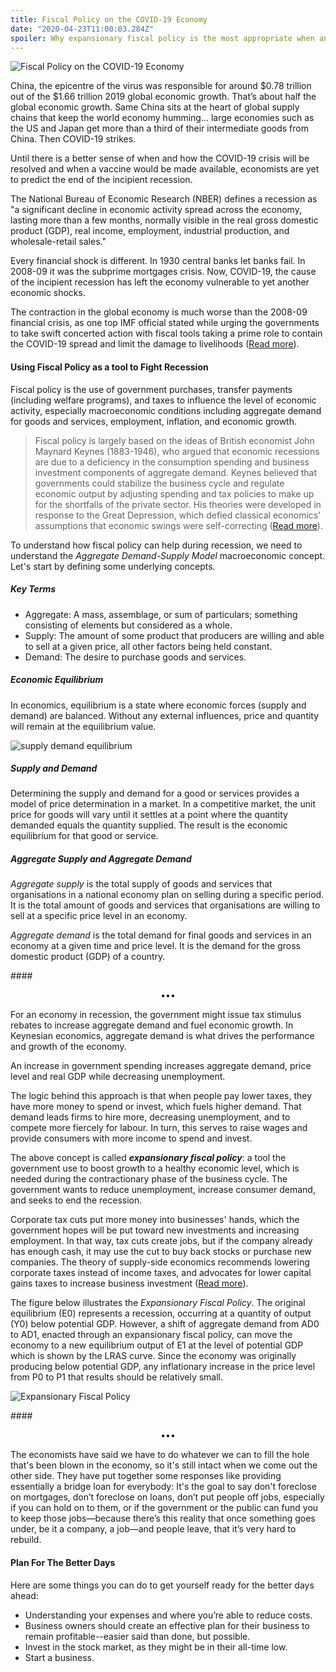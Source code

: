 ```yaml
---
title: Fiscal Policy on the COVID-19 Economy
date: "2020-04-23T11:00:03.284Z"
spoiler: Why expansionary fiscal policy is the most appropriate when an economy is in recession and producing below its potential GDP.
---
```


![Fiscal Policy on the COVID-19 Economy](https://www.dropbox.com/s/q2wy56hjl88h6gv/social-distancing.jpg?raw=1)

China, the epicentre of the virus was responsible for around $0.78 trillion out of the $1.66 trillion 2019 global economic growth. That’s about half the global economic growth. Same China sits at the heart of global supply chains that keep the world economy humming... large economies such as the US and Japan get more than a third of their intermediate goods from China. Then COVID-19 strikes.

Until there is a better sense of when and how the COVID-19 crisis will be resolved and when a vaccine would be made available, economists are yet to predict the end of the incipient recession.

The National Bureau of Economic Research (NBER) defines a recession as "a significant decline in economic activity spread across the economy, lasting more than a few months, normally visible in the real gross domestic product (GDP), real income, employment, industrial production, and wholesale-retail sales."

Every financial shock is different. In 1930 central banks let banks fail. In 2008-09 it was the subprime mortgages crisis. Now, COVID-19, the cause of the incipient recession has left the economy vulnerable to yet another economic shocks. 

The contraction in the global economy is much worse than the 2008-09 financial crisis, as one top IMF official stated while urging the governments to take swift concerted action with fiscal tools taking a prime role to contain the COVID-19 spread and limit the damage to livelihoods (<a href="https://economictimes.indiatimes.com/news/international/world-news/covid-19-pandemic-worse-than-2008-09- financial-crisis-imf/articleshow/75161296.cms?utmsource=contentofinterest&utm_medium=text&utm_campaign=cppst" target="_blank">Read more</a>).

#### Using Fiscal Policy as a tool to Fight Recession

Fiscal policy is the use of government purchases, transfer payments (including welfare programs), and taxes to influence the level of economic activity, especially macroeconomic conditions including aggregate demand for goods and services, employment, inflation, and economic growth.

>Fiscal policy is largely based on the ideas of British economist John Maynard Keynes (1883-1946), who argued that economic recessions are due to a deficiency in the consumption spending and business investment components of aggregate demand. Keynes believed that governments could stabilize the business cycle and regulate economic output by adjusting spending and tax policies to make up for the shortfalls of the private sector. His theories were developed in response to the Great Depression, which defied classical economics' assumptions that economic swings were self-correcting (<a href="https://www.investopedia.com/terms/f/fiscalpolicy.asp" target="_blank">Read more</a>).

To understand how fiscal policy can help during recession, we need to understand the _Aggregate Demand-Supply Model_ macroeconomic concept. Let's start by defining some underlying concepts.

##### Key Terms
* Aggregate: A mass, assemblage, or sum of particulars; something consisting of elements but considered as a whole.
* Supply: The amount of some product that producers are willing and able to sell at a given price, all other factors being held constant.
* Demand: The desire to purchase goods and services.

##### Economic Equilibrium
In economics, equilibrium is a state where economic forces (supply and demand) are balanced. Without any external influences, price and quantity will remain at the equilibrium value.


![supply demand equilibrium](https://www.dropbox.com/s/rucfsdtetj9koab/supply-demand-equilibrium.png?raw=1)

##### Supply and Demand

Determining the supply and demand for a good or services provides a model of price determination in a market. In a competitive market, the unit price for goods will vary until it settles at a point where the quantity demanded equals the quantity supplied. The result is the economic equilibrium for that good or service.

##### Aggregate Supply and Aggregate Demand
_Aggregate supply_ is the total supply of goods and services that organisations in a national economy plan on selling during a specific period. It is the total amount of goods and services that organisations are willing to sell at a specific price level in an economy.

_Aggregate demand_ is the total demand for final goods and services in an economy at a given time and price level. It is the demand for the gross domestic product (GDP) of a country.

####<p align="center">•••</p>

For an economy in recession, the government might issue tax stimulus rebates to increase aggregate demand and fuel economic growth. In Keynesian economics, aggregate demand is what drives the performance and growth of the economy.

An increase in government spending increases aggregate demand, price level and real GDP while decreasing unemployment.

The logic behind this approach is that when people pay lower taxes, they have more money to spend or invest, which fuels higher demand. That demand leads firms to hire more, decreasing unemployment, and to compete more fiercely for labour. In turn, this serves to raise wages and provide consumers with more income to spend and invest.

The above concept is called _<b>expansionary fiscal policy</b>_: a tool the government use to boost growth to a healthy economic level, which is needed during the contractionary phase of the business cycle. The government wants to reduce unemployment, increase consumer demand, and seeks to end the recession.

Corporate tax cuts put more money into businesses' hands, which the government hopes will be put toward new investments and increasing employment. In that way, tax cuts create jobs, but if the company already has enough cash, it may use the cut to buy back stocks or purchase new companies. The theory of supply-side economics recommends lowering corporate taxes instead of income taxes, and advocates for lower capital gains taxes to increase business investment (<a href="https://www.thebalance.com/expansionary-fiscal-policy-purpose-examples-how-it-works-3305792" target="_blank">Read more</a>).


The figure below illustrates the _Expansionary Fiscal Policy_. The original equilibrium (E0) represents a recession, occurring at a quantity of output (Y0) below potential GDP. However, a shift of aggregate demand from AD0 to AD1, enacted through an expansionary fiscal policy, can move the economy to a new equilibrium output of E1 at the level of potential GDP which is shown by the LRAS curve. Since the economy was originally producing below potential GDP, any inflationary increase in the price level from P0 to P1 that results should be relatively small.

![Expansionary Fiscal Policy](https://www.dropbox.com/s/gzcaa0s7m1iyqk0/expansionary-fiscal-policy.png?raw=1)

####<p align="center">•••</p>

The economists have said we have to do whatever we can to fill the hole that's been blown in the economy, so it's still intact when we come out the other side. They have put together some responses like providing essentially a bridge loan for everybody: It's the goal to say don't foreclose on mortgages, don’t foreclose on loans, don’t put people off jobs, especially  if you can hold on to them, or if the government or the public can fund you to keep those jobs—because there’s this reality that once something goes under, be it a company, a job—and people leave, that it’s very hard to rebuild.

#### Plan For The Better Days
Here are some things you can do to get yourself ready for the better days ahead:
* Understanding your expenses and where you’re able to reduce costs.
* Business owners should create an effective plan for their business to remain profitable--easier said than done, but possible.
* Invest in the stock market, as they might be in their all-time low.
* Start a business. 


